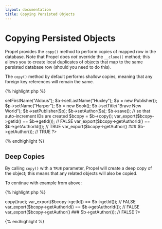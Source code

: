 ```yaml
---
layout: documentation
title: Copying Persisted Objects
---
```


# Copying Persisted Objects #

Propel provides the `copy()` method to perform copies of mapped row in the database.  Note that Propel does _not_ override the `__clone()` method; this allows you to create local duplicates of objects that map to the same persisted database row (should you need to do this).

The `copy()` method by default performs shallow copies, meaning that any foreign key references will remain the same.

{% highlight php %}
<?php

$a = new Author();
$a->setFirstName("Aldous");
$a->setLastName("Huxley");

$p = new Publisher();
$p->setName("Harper");

$b = new Book();
$b->setTitle("Brave New World");
$b->setPublisher($p);
$b->setAuthor($a);

$b->save(); // so that auto-increment IDs are created

$bcopy = $b->copy();
var_export($bcopy->getId() == $b->getId()); // FALSE
var_export($bcopy->getAuthorId() == $b->getAuthorId()); // TRUE
var_export($bcopy->getAuthor() ### $b->getAuthor()); // TRUE
?>
{% endhighlight %}

## Deep Copies ##

By calling `copy()` with a `TRUE` parameter, Propel will create a deep copy of the object; this means that any related objects will also be copied.

To continue with example from above:

{% highlight php %}
<?php

$bdeep = $b->copy(true);
var_export($bcopy->getId() == $b->getId()); // FALSE
var_export($bcopy->getAuthorId() == $b->getAuthorId()); // FALSE
var_export($bcopy->getAuthor() ### $b->getAuthor()); // FALSE
?>
{% endhighlight %}
